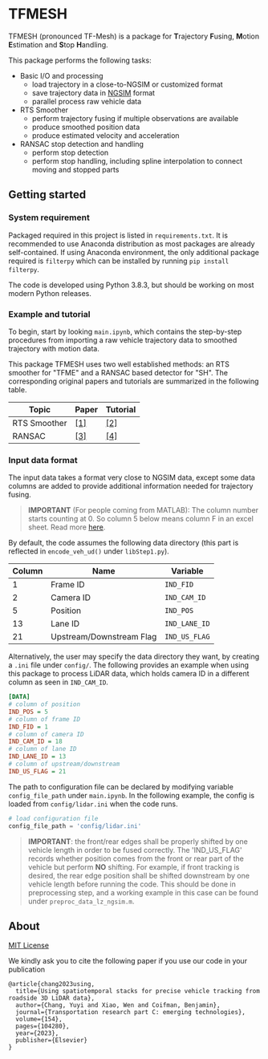 # TFMESH

TFMESH (pronounced TF-Mesh) is a package for **T**rajectory **F**using, **M**otion **E**stimation and **S**top **H**andling.

This package performs the following tasks:

- Basic I/O and processing
  - load trajectory in a close-to-NGSIM or customized format
  - save trajectory data in [NGSIM](https://ops.fhwa.dot.gov/trafficanalysistools/ngsim.htm) format
  - parallel process raw vehicle data
- RTS Smoother
  - perform trajectory fusing if multiple observations are available
  - produce smoothed position data
  - produce estimated velocity and acceleration
- RANSAC stop detection and handling
  - perform stop detection 
  - perform stop handling, including spline interpolation to connect moving and stopped parts

## Getting started

### System requirement

Packaged required in this project is listed in `requirements.txt`. 
It is recommended to use Anaconda distribution as most packages are already self-contained.
If using Anaconda environment, the only additional package required is `filterpy` which can be installed by running `pip install filterpy`.

The code is developed using Python 3.8.3, but should be working on most modern Python releases.

### Example and tutorial

To begin, start by looking `main.ipynb`, which contains the step-by-step procedures from importing a raw vehicle trajectory data to smoothed trajectory with motion data.

This package TFMESH uses two well established methods: an RTS smoother for "TFME" and a RANSAC based detector for "SH".
The corresponding original papers and tutorials are summarized in the following table.

| Topic        | Paper                     | Tutorial         |
|--------------|---------------------------|------------------|
| RTS Smoother | [[1]](https://doi.org/10.2514/3.3166) | [[2]](https://github.com/rlabbe/Kalman-and-Bayesian-Filters-in-Python/)          |
| RANSAC       | [[3]](https://doi.org/10.1145/358669.358692)                   | [[4]](https://www.cse.psu.edu/~rtc12/CSE486/lecture15.pdf) |

### Input data format

The input data takes a format very close to NGSIM data, except some data columns are added to provide additional information needed for trajectory fusing. 

>**IMPORTANT** (For people coming from MATLAB): The column number starts counting at 0. So column 5 below means column F in an excel sheet. Read more [here](https://en.wikipedia.org/wiki/Zero-based_numbering#Usage_in_programming_languages).

By default, the code assumes the following data directory (this part is reflected in `encode_veh_ud()` under `libStep1.py`).

| Column | Name                     | Variable      |
|--------|--------------------------|---------------|
| 1      | Frame ID                 | `IND_FID`     |
| 2      | Camera ID                | `IND_CAM_ID`  |
| 5      | Position                 | `IND_POS`     |
| 13     | Lane ID                  | `IND_LANE_ID` |
| 21     | Upstream/Downstream Flag | `IND_US_FLAG` |

Alternatively, the user may specify the data directory they want, by creating a `.ini` file under `config/`.
The following provides an example when using this package to process LiDAR data, which holds camera ID in a different column as seen in `IND_CAM_ID`.

``` ini
[DATA]
# column of position
IND_POS = 5         
# column of frame ID
IND_FID = 1         
# column of camera ID
IND_CAM_ID = 18      
# column of lane ID
IND_LANE_ID = 13    
# column of upstream/downstream
IND_US_FLAG = 21    
```

The path to configuration file can be declared by modifying variable `config_file_path` under `main.ipynb`.
In the following example, the config is loaded from `config/lidar.ini` when the code runs.

``` python
# load configuration file
config_file_path = 'config/lidar.ini'
```

> **IMPORTANT**: the front/rear edges shall be properly shifted by one vehicle length in order to be fused correctly. 
> The 'IND_US_FLAG' records whether position comes from the front or rear part of the vehicle but perform **NO** shifting.
> For example, if front tracking is desired, the rear edge position shall be shifted downstream by one vehicle length before running the code. 
> This should be done in preprocessing step, and a working example in this case can be found under `preproc_data_lz_ngsim.m`.


## About

[MIT License](LICENSE)

We kindly ask you to cite the following paper if you use our code in your publication
```
@article{chang2023using,
  title={Using spatiotemporal stacks for precise vehicle tracking from roadside 3D LiDAR data},
  author={Chang, Yuyi and Xiao, Wen and Coifman, Benjamin},
  journal={Transportation research part C: emerging technologies},
  volume={154},
  pages={104280},
  year={2023},
  publisher={Elsevier}
}
```


<!-- ## (For internal reference only) Function hierarchy

As used in `main.ipynb`

- libFileio.py
  - get_veh
  - load_data 
  - save_data_step1
  - save_data_step2
  - save_data
- libStep1.py
  - combine_cam_motion_est_ud
    - encode_veh_ud
    - est_init_v
    - init_ca
    - measurement_noise_model
- libStep2.py
  - ns_and_s_handle
    - index_true_region
    - index_stop_region
      - index_true_region
    - spline_near_stop -->

